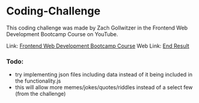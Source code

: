 # Coding-Challenge
This coding challenge was made by Zach Gollwitzer in the Frontend Web Development Bootcamp Course on YouTube. 

Link: [Frontend Web Development Bootcamp Course](https://www.youtube.com/watch?v=zJSY8tbf_ys)
Web Link: [End Result](https://andrearcaina.github.io/Web-Dev-Coding-Challenge/)

### Todo:
- try implementing json files including data instead of it being included in the functionality.js
- this will allow more memes/jokes/quotes/riddles instead of a select few (from the challenge)
